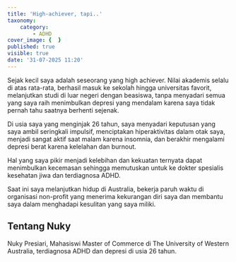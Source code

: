 ```yaml
---
title: 'High-achiever, tapi..'
taxonomy:
    category:
        - ADHD
cover_image: {  }
published: true
visible: true
date: '31-07-2025 11:20'
---
```


Sejak kecil saya adalah seseorang yang high achiever. Nilai akademis selalu di atas rata-rata, berhasil masuk ke sekolah hingga universitas favorit, melanjutkan studi di luar negeri dengan beasiswa, tanpa menyadari semua yang saya raih menimbulkan depresi yang mendalam karena saya tidak pernah tahu saatnya berhenti sejenak.

Di usia saya yang menginjak 26 tahun, saya menyadari keputusan yang saya ambil seringkali impulsif, menciptakan hiperaktivitas dalam otak saya, menjadi sangat aktif saat malam karena insomnia, dan berakhir mengalami depresi berat karena kelelahan dan burnout.

Hal yang saya pikir menjadi kelebihan dan kekuatan ternyata dapat menimbulkan kecemasan sehingga memutuskan untuk ke dokter spesialis kesehatan jiwa dan terdiagnosa ADHD.

Saat ini saya melanjutkan hidup di Australia, bekerja paruh waktu di organisasi non-profit yang menerima kekurangan diri saya dan membantu saya dalam menghadapi kesulitan yang saya miliki.

## Tentang Nuky
Nuky Presiari, Mahasiswi Master of Commerce di The University of Western Australia, terdiagnosa ADHD dan depresi di usia 26 tahun.